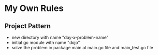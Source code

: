 # My Own Rules

## Project Pattern
- new directory with name "day-x-problem-name"
- initial go module with name "dojo"
- solve the problem in package main at main.go file and main_test.go file
